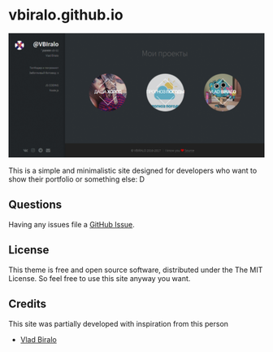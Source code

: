 # vbiralo.github.io

![](./Preview2.png)

This is a simple and minimalistic site designed for developers who want to show their portfolio or something else: D

## Questions

Having any issues file a [GitHub Issue](https://github.com/VBIralo/vbiralo.github.io/issues/new).

## License

This theme is free and open source software, distributed under the The MIT License. So feel free to use this site anyway you want.

## Credits

This site was partially developed with inspiration from this person
- [Vlad Biralo](https://github.com/VBIralo)
